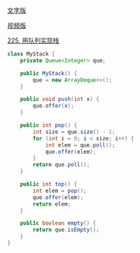 [文字版](https://programmercarl.com/0225.%E7%94%A8%E9%98%9F%E5%88%97%E5%AE%9E%E7%8E%B0%E6%A0%88.html)

[视频版](https://www.bilibili.com/video/BV1Fd4y1K7sm)

[225. 用队列实现栈](https://leetcode.cn/problems/implement-stack-using-queues)

```Java
class MyStack {
    private Queue<Integer> que;

    public MyStack() {
        que = new ArrayDeque<>();
    }

    public void push(int x) {
        que.offer(x);
    }

    public int pop() {
        int size = que.size() - 1;
        for (int i = 0; i < size; i++) {
            int elem = que.poll();
            que.offer(elem);
        }
        return que.poll();
    }

    public int top() {
        int elem = pop();
        que.offer(elem);
        return elem;
    }

    public boolean empty() {
        return que.isEmpty();
    }
}
```
